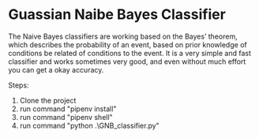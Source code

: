 # Guassian Naibe Bayes Classifier
The Naive Bayes classifiers are working based on the Bayes’ theorem, which describes the probability of an event, based on prior knowledge of conditions be related of conditions to the event. It is a very simple and fast classifier and works sometimes very good, and even without much effort you can get a okay accuracy.

Steps:
1) Clone the project
2) run command "pipenv install"
3) run command "pipenv shell"
4) run command "python .\GNB_classifier.py"

